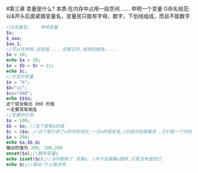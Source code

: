 #第三章
变量是什么?
本质:在内存中占用一段空间.......
申明一个变量
G命名规范:以&开头后面紧跟变量名，变量民只能有字母，数字，下划线组成，而且不能数字
```PHP
//$变量名;    申明变量
$a;
$_aaa;
$aa_1;
//可以先申明,在赋值.....但要记住,使用前赋值.....
$a = 10;
echo $a = 10;
$a = $b = $c = 11;
echo $c;
//可变的变量
$a = "b";
$b="cc";
$cc="ddd";
echo $$$a;
这个就会输出 ddd 的值
一定要首尾相连
//变量的引用
$a = 100;
$b = $a; //这个是取a的值
$c = &$a; //这个是引用了a的内存地址,一旦a的值有变,c的值也会跟着变 ,它们是一个内存地址有多个变量名。
$a = 200;
echo $a,$b,$c
输出的值为 200, 100,200
unset($a);//删除变量a
echo isset($c);//当你删除了 变量a, c并不会跟着a删除,只是没有值而已
echo $c;//输出:什么都没有
```




